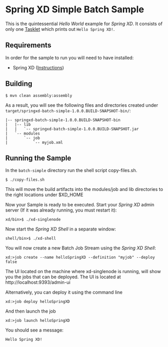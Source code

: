 Spring XD Simple Batch Sample
=============================

This is the quintessential *Hello World* example for *Spring XD*. It consists of only one [Tasklet](http://static.springsource.org/spring-batch/apidocs/org/springframework/batch/core/step/tasklet/Tasklet.html) which prints out `Hello Spring XD!`.

## Requirements

In order for the sample to run you will need to have installed:

* Spring XD ([Instructions](https://github.com/SpringSource/spring-xd/wiki/Getting-Started))

## Building



	$ mvn clean assembly:assembly

As a result, you will see the following files and directories created under `target/springxd-batch-simple-1.0.0.BUILD-SNAPSHOT-bin/`:

```
|-- springxd-batch-simple-1.0.0.BUILD-SNAPSHOT-bin
|   |-- lib
|   |   `-- springxd-batch-simple-1.0.0.BUILD-SNAPSHOT.jar
|   `-- modules
|       `-- job
|           `-- myjob.xml
```

## Running the Sample

In the `batch-simple` directory run the shell script copy-files.sh.  

  
	$ ./copy-files.sh


This will move the build artifacts into the modules/job and lib directories to the right locations under $XD_HOME

Now your Sample is ready to be executed. Start your *Spring XD* admin server (If it was already running, you must restart it):

	xd/bin>$ ./xd-singlenode

Now start the *Spring XD Shell* in a separate window:

	shell/bin>$ ./xd-shell

You will now create a new Batch Job Stream using the *Spring XD Shell*:

	xd:>job create --name helloSpringXD --definition "myjob" --deploy false

The UI located on the machine where xd-singlenode is running, will show you the jobs that can be deployed.  The UI is located at http://localhost:9393/admin-ui

Alternatively, you can deploy it using the command line

	xd:>job deploy helloSpringXD

And then launch the job

	xd:>job launch helloSpringXD



You should see a message:

	Hello Spring XD!

